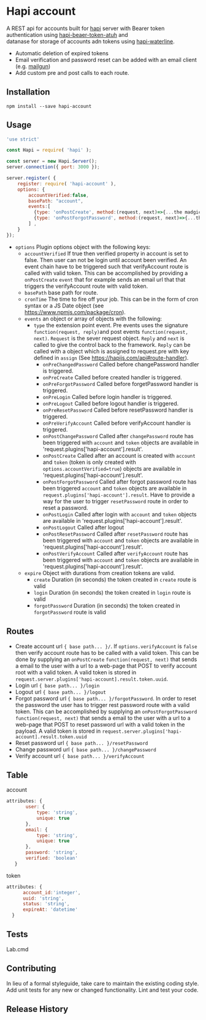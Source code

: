 Hapi account
=============

A REST api for accounts built for [hapi](https://hapijs.com) server with 
Bearer token authentication using [hapi-beaer-token-atuh]() and  
 datanase for storage of accounts adn tokens using 
 [hapi-waterline](https://github.com/Pencroff/hapi-waterline).
 * Automatic deletion of expired tokens
 * Email verification and password reset can be added with an email client (e.g. [mailgun]())  
 * Add custom pre and post calls to each route.   
## Installation

`npm install --save hapi-account `

## Usage
```js
'use strict'

const Hapi = require( 'hapi' );

const server = new Hapi.Server();
server.connection({ port: 3000 });

server.register( {
    register: require( 'hapi-account' ),
    options: { 
        accountVerified:false,
        basePath: "account",
        events:[
          {type: 'onPostCreate', method:(request, next)=>{...the madgic}}  
          {type: 'onPostForgotPassword', method:(request, next)=>{...the madgic}}                  
        ] ,
    }
});
```
 - `options` Plugin options object with the following keys:
   - `accountVerified` If true then verified property in account is set to false.
   Then user can not be login until account been verified. An event chain
   have to be triggered such that verifyAccount route is called with valid
   token. This can be accomplished by providing a `onPostCreate` `event`
   that for example sends an email url that that triggers the verifyAccount
   route with valid token.
   - `basePath`  base path for route.
   - `cronTime` The time to fire off your job. This can be in the
   form of cron syntax or a JS Date object (see https://www.npmjs.com/package/cron).
   - `events` an object or array of objects with the following:
     - `type` the extension point event. Pre events uses the signature
     `function(request, reply)`and post events `function(request, next)`.
     `Request` is the sever request object. `Reply` and `next` is called
     to give the control back to the framework. `Reply` can be called with
     a object which is assigned to request.pre with key defined in `assign`
     (See https://hapijs.com/api#route-handler).
       - `onPreChangedPassword` Called before changePassword handler is triggered.
       - `onPreCreate` Called before created handler is triggered.
       - `onPreForgotPassword` Called before forgetPassword handler is triggered.
       - `onPreLogin` Called before login handler is triggered.
       - `onPreLogout` Called before logout handler is triggered.
       - `onPreResetPassword` Called before resetPassword handler is triggered.
       - `onPreVerifyAccount` Called before verifyAccount handler is triggered.
       - `onPostChangePassword` Called after `changePassword` route has been
       triggered with `account` and `token` objects are available in
       'request.plugins['hapi-account'].result'.
       - `onPostCreate` Called after an account is created with
       `account` and `token` (token is only created with `options.accountVerified=true`)
       objects are available in 'request.plugins['hapi-account'].result'.
       - `onPostForgotPassword` Called after forgot password route has been
       triggered  `account` and `token` objects are available in `request.plugins['hapi-account'].result`.
       Have to provide a way for the user to trigger `resetPassword` route in
       order to reset a password.
       - `onPostLogin` Called after login with `account` and `token` objects are available in
       'request.plugins['hapi-account'].result'.
       - `onPostLogout` Called after logout
       - `onPostResetPassword` Called after `resetPassword` route has been
       triggered with `account` and `token` objects are available in
       'request.plugins['hapi-account'].result'.
       - `onPostVerifyAccount` Called after `verifyAccount` route has been
       triggered with `account` and `token` objects are available in
       'request.plugins['hapi-account'].result'.
   - `expire` Object with durations from creation tokens are valid.
     - `create` Duration (in seconds) the  token created in `create` route is valid
     - `login` Duration (in seconds) the  token created in `login` route is valid
     - `forgotPassword` Duration (in seconds) the  token created in `forgotPassword`
     route is valid
## Routes
* Create account url `{ base path... }/`. If `options.verifyAccount` is 
 `false` then verify account route has to be called with a valid token. This can be done by
 supplying an `onPostCreate` `function(request, next)` that sends a email to the user
 with a url to a web-page that POST to verify account root with
 a valid token. A valid token is stored in `request.server.plugins['hapi-account].result.token.uuid`.
* Login url `{ base path... }/login` 
* Logout url `{ base path... }/logout`
* Forgot password url `{ base path... }/forgotPassword`. In order to
 reset the password the user has to trigger rest password route with
 a valid token. This can be accomplished by supplying an 
 `onPostForgotPassword` `function(request, next)` that sends a email to 
 the user with a url to a web-page that POST to reset password
  url with a valid token in the payload. A valid token is 
  stored in `request.server.plugins['hapi-account].result.token.uuid`
* Reset password url `{ base path... }/resetPassword`
* Change password url `{ base path... }/changePassword`
* Verify account url `{ base path... }/verifyAccount`

## Table
account
```js
attributes: {
       user: {
           type: 'string',
           unique: true
       },
       email: {
           type: 'string',
           unique: true
       },
       password: 'string',
       verified: 'boolean'
   }
```
   
token
```js
attributes: {
      account_id:'integer',
      uuid: 'string',
      status: 'string',
      expireAt: 'datetime'
  }
```

## Tests

  Lab.cmd

## Contributing

In lieu of a formal styleguide, take care to maintain the existing coding style.
Add unit tests for any new or changed functionality. Lint and test your code.

## Release History
